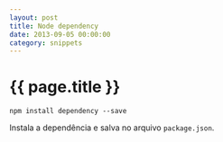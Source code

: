 ```yaml
---
layout: post
title: Node dependency
date: 2013-09-05 00:00:00
category: snippets
---
```


# {{ page.title }}


<pre><code class="bash">npm install dependency --save
</code></pre>

Instala a dependência e salva no arquivo `package.json`.
